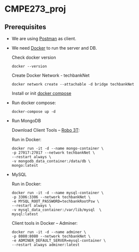 # CMPE273_proj

## Prerequisites

- We are using [Postman](https://www.postman.com/downloads/) as client.
- We need [Docker](https://www.docker.com/products/docker-desktop) to run the server and DB.  

    Check docker version

    ```shell
    docker --version
    ```

    Create Docker Network - techbankNet

    ```shell
    docker network create --attachable -d bridge techbankNet
    ```

    Install or init [docker compose](https://docs.docker.com/compose/install)

- Run docker compose:

    ```shell
    docker-compose up -d
    ```

- Run MongoDB  

    Download Client Tools – [Robo 3T](https://robomongo.org/download):

    Run in Docker:

    ```shell
    docker run -it -d --name mongo-container \
    -p 27017:27017 --network techbankNet \
    --restart always \
    -v mongodb_data_container:/data/db \
    mongo:latest
    ```

- MySQL

    Run in Docker:

    ```shell
    docker run -it -d --name mysql-container \
    -p 3306:3306 --network techbankNet \
    -e MYSQL_ROOT_PASSWORD=techbankRootPsw \
    --restart always \
    -v mysql_data_container:/var/lib/mysql  \
    mysql:latest
    ```

    Client tools in Docker – Adminer:

    ```shell
    docker run -it -d --name adminer \
    -p 8080:8080 --network techbankNet \
    -e ADMINER_DEFAULT_SERVER=mysql-container \
    --restart always adminer:latest
    ```
